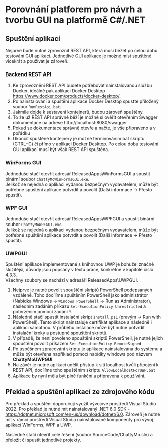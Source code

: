 # Porovnání platforem pro návrh a tvorbu GUI na platformě C#/.NET
## Spuštění aplikací
Nejprve bude nutné zprovoznit REST API, která musí běžet po celou dobu testování GUI aplikací. Jednotlivé GUI aplikace je možné míst spuštěné vícekrát a používat je zároveň.

### Backend REST API
1. Ke zprovoznění REST API budete potřebovat nainstalovanou službu Docker, ideálně pak aplikaci Docker Desktop - https://www.docker.com/products/docker-desktop/.
2. Po nainstalování a spuštění aplikace Docker Desktop spusťte přiložený soubor `RunRestApi.bat`.
3. Jakmile dojde k sestavení kontejnerů, budou zároveň spuštěny.
4. To že už REST API správně běží je možné si ověřit otevřením Swagger dokumentace na adrese http://localhost:8080/swagger
5. Pokud se dokumentace správně otevře a načte, je vše připraveno a v pořádku
6. Ukončit spuštěné kontejnery je možné terminováním bat skriptu (CTRL+C) či přímo v aplikaci Docker Desktop. Po celou dobu testování GUI aplikací musí být však REST API spuštěna.

### WinForms GUI
Jednoduše stačí otevřít adresář ReleasedApps\WinFormsGUI a spustit binární soubor `ChattyMoWinFormsGUI.exe`.   
Jelikož se nejedná o aplikaci vydanou bezpečným vydavatelem, může být potřebné spuštění aplikace potvrdit a povolit (Další informace -> Přesto spustit).

### WPF GUI
Jednoduše stačí otevřít adresář ReleasedApps\WPFGUI a spustit binární soubor `ChattyMoWPFGUI.exe`.  
Jelikož se nejedná o aplikaci vydanou bezpečným vydavatelem, může být potřebné spuštění aplikace potvrdit a povolit (Další informace -> Přesto spustit).

### UWPGUI
Spuštění aplikace implementované s knihovnou UWP je bohužel značně složitější, důvody jsou popsány v textu práce, konkrétně v kapitole číslo 4.3.3.  
Všechny soubory se nachází v adresáři ReleasedApps\UWPGUI.
1. Nejprve je nutné povolit spouštění skriptů PowerShell podepsaných vzdáleně. Toho docílíme spuštěním PowerShell jako administrátor (Nabídka Windows -> `Windows PowerShell` -> Run as Administrator), následním zadáním příkazu `Set-ExecutionPolicy Unrestricted` a potvrzením pomocí zadání `Y`.
1. Následně stačí spustit instalační skript `Install.ps1` (pravým -> Run with PowerShell). Tento skript nainstaluje certifikát aplikace a následně i aplikaci samotnou. V průběhu instalace může být nutné potvrdit instalační kroky a postupné spouštění skriptů.  
2. V případě, že není povoleno spouštění skriptů PowerShell, je nutné jejich spouštění povolit příkazem `Set-ExecutionPolicy RemoteSigned`
3. Po úspěšném zpracování skriptu je aplikace nainstalována do systému a může být otevřena například pomocí nabídky windows pod názvem **ChattyMoUWPGUI**
4. Na závěr je nutné aplikaci udělit přístup k síti localhost kvůli připojení k REST API, docílíme toho spuštěním skriptu `AllowLocalhostForUWP.bat`
5. Aplikace by nyní měla být plně funkční a připravena k používání.

## Překlad a spuštění aplikací ze zdrojového kódu
Pro překlad a spuštění doporučuji využít vývojové prostředí Visual Studio 2022. Pro překlad je nutné mít nainstalovaný .NET 6.0 SDK - https://dotnet.microsoft.com/en-us/download/dotnet/6.0. Zároveň je nutné mít v rámci prostředí Visual Studia nainstalované komponenty pro vývoj aplikací WinForms, WPF a UWP.

Následně stačí otevřít celé řešení (soubor SourceCode/ChattyMo.sln) a přeložit či spustit jednotlivé projekty.

